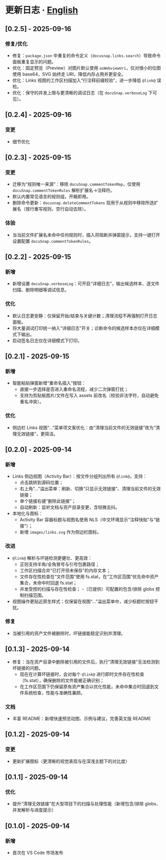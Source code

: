 # 更新日志 · [English](CHANGELOG.en.md)

## [0.2.5] - 2025-09-16
### 修复/优化
- 修复：`package.json` 中重复的命令定义（`docusnap.links.search`）导致命令面板重复显示的问题。
- 优化：固定预览（Preview）对图片默认使用 `asWebviewUri`，仅对很小的位图使用 base64，SVG 始终走 URI，降低内存占用并更安全。
- 优化：Links 视图的工作区扫描加入“行注释前缀校验”，进一步降低 `@link@` 误检。
- 优化：保守的并发上限与更清晰的调试日志（在 `docuSnap.verboseLog` 下可见）。

## [0.2.4] - 2025-09-16
### 变更
- 细节优化

## [0.2.3] - 2025-09-15
### 变更
- 迁移为“规则唯一来源”：移除 `docuSnap.commentTokenMap`，仅使用 `docuSnap.commentTokenRules` 解析扩展名→注释符。
- 默认内置常见语言的规则组，开箱即用。
- 删除命令更新：`docusnap.deleteCommentTokens` 现用于从规则中移除所选扩展名（按行重写规则，空行自动去除）。

### 体验
- 当当前文件扩展名未命中任何规则时，插入将阻断并弹窗提示，支持一键打开设置配置 `docuSnap.commentTokenRules`。

## [0.2.2] - 2025-09-15
### 新增
- 新增设置 `docuSnap.verboseLog`：可开启“详细日志”，输出候选样本、逐文件扫描、删除明细等调试信息。

### 优化
- 默认日志更安静：仅保留开始/结束与关键计数；清理流程不再强制打开日志面板。
- 将大量调试打印统一纳入“详细日志”开关；诊断命令的候选样本亦仅在详细模式下输出。
- 启动签名日志仅在详细模式下打印。

## [0.2.1] - 2025-09-15
### 新增
- 智能粘贴弹窗新增“重命名插入”按钮：
	- 直接一步选择是否进入重命名流程，减少二次弹窗打扰；
	- 支持为剪贴板图片/文件在写入 assets 前改名（校验非法字符，自动避免重名冲突）。

### 优化
- 侧边栏 Links 视图“…”菜单项文案优化：由“清理当前文件的无效链接”改为“清理无效链接”，更简洁。

## [0.2.0] - 2025-09-14
### 新增
- Links 侧边视图（Activity Bar）：按文件分组列出所有 `@link@`，支持：
	- 点击跳转到源码位置；
	- 右上角“…”溢出菜单：刷新、切换“只显示无效链接”、清理当前文件的无效链接；
	- 单个链接右键“删除此链接”；
	- 自动刷新：监听文档与资产目录变更，含轻微去抖。
- 本地化与图标：
	- Activity Bar 容器标题与视图名使用 NLS（中文环境显示“注释快贴”与“链接”）；
	- 新增 `images/links.svg` 作为侧边栏图标。

### 改进
- `@link@` 解析与坏链检测更健壮、更高效：
	- 正则支持半角/全角冒号与引号包裹路径；
	- 工作区扫描合并“已打开但未保存”的内存文本；
	- 文件存在性检查在“文件范围”使用 fs.stat，在“工作区范围”优先命中资产集合，未命中时回退 fs.stat；
	- 并发受控的扫描与存在性检查；
	-（已提供）可配置的包含/排除 globs 控制扫描范围。
- 视图操作更贴近原生样式：仅保留在视图“…”溢出菜单中，减少标题栏按钮干扰。

### 修复
- 当被引用的资产文件被删除时，坏链接能稳定识别并清理。

## [0.1.3] - 2025-09-14
- 修复：当在资产目录中删除被引用的文件后，执行“清理无效链接”无法检测到坏链接的问题。
	- 现在在计算坏链接时，会对每个 `@link@` 进行即时文件存在性检查（fs.stat），确保删除的文件能被正确识别；
	- 在工作区范围下仍保留原有资产集合以优化性能，未命中集合时回退到文件系统检查，性能与准确性兼顾。
### 文档
- 丰富 README：新增快速预览动图、示例与建议，完善英文版 README

## [0.1.2] - 2025-09-14
### 变更
- 更新扩展图标（更清晰的视觉表现与在深浅主题下的对比度）

## [0.1.1] - 2025-09-14
### 优化
- 提升“清理无效链接”在大型项目下的扫描与处理性能（新增包含/排除 globs、并发解析与进度提示）

## [0.1.0] - 2025-09-14
### 新增
- 首次在 VS Code 市场发布

